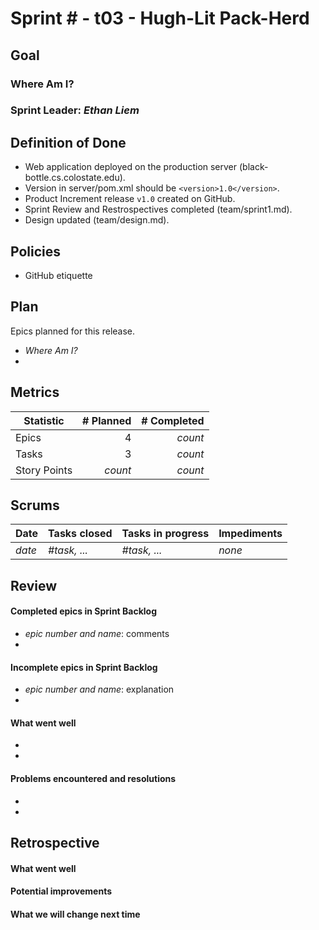 # Sprint # - t03 - Hugh-Lit Pack-Herd

## Goal

### Where Am I?
### Sprint Leader: *Ethan Liem*

## Definition of Done

* Web application deployed on the production server (black-bottle.cs.colostate.edu).
* Version in server/pom.xml should be `<version>1.0</version>`.
* Product Increment release `v1.0` created on GitHub.
* Sprint Review and Restrospectives completed (team/sprint1.md).
* Design updated (team/design.md).

## Policies

* GitHub etiquette


## Plan

Epics planned for this release.

* *Where Am I?*
*


## Metrics

| Statistic | # Planned | # Completed |
| --- | ---: | ---: |
| Epics | 4 | *count* |
| Tasks |  3   | *count* | 
| Story Points |  *count*  | *count* | 


## Scrums

| Date | Tasks closed  | Tasks in progress | Impediments |
| :--- | :--- | :--- | :--- |
| *date* | *#task, ...* | *#task, ...* | *none* | 



## Review

#### Completed epics in Sprint Backlog 
* *epic number and name*:  comments
* 

#### Incomplete epics in Sprint Backlog 
* *epic number and name*: explanation
*

#### What went well
* 
*

#### Problems encountered and resolutions
* 
*

## Retrospective

#### What went well

#### Potential improvements

#### What we will change next time
